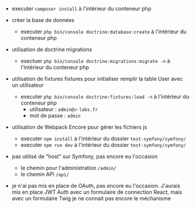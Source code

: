 - executer `composer install` à l'intérieur du conteneur php

- créer la base de données
    + executer `php bin/console doctrine:database:create` à l'intérieur du conteneur php


- utilisation de doctrine migrations
    + exectuer `php bin/console doctrine:migrations:migrate -n` à l'intérieur du conteneur php


- utilisation de fixtures fixtures pour initialiser remplir la table User avec un utilisateur
    + executer `php bin/console doctrine:fixtures:load -n` à l'intérieur du conteneur php
        * utilisateur : `admin@v-labs.fr`
        * mot de passe : `admin`


- utilisation de Webpack Encore pour gérer les fichiers js
    + executer `npm install` à l'intérieur du dossier `test-symfony/symfony/`
    + executer `npm run dev` à l'intérieur du dossier `test-symfony/symfony/`


- pas utilisé de "host" sur Symfony, pas encore eu l'occasion
    + le chemin pour l'administration `/admin/`
    + le chemin API `/api/`
- je n'ai pas mis en place de OAuth, pas encore eu l'occasion. J'aurais mis en place JWT Auth avec un formulaire de connection React, mais avec un formulaire Twig je ne connait pas encore le méchanisme
